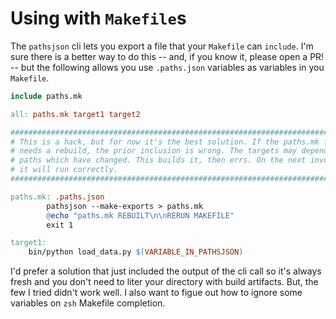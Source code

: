 Using with `Makefile`s
======================

The `pathsjson` cli lets you export a file that your `Makefile` can `include`.
I'm sure there is a better way to do this -- and, if you know it, please 
open a PR! -- but the following allows you use `.paths.json` variables as
variables in you `Makefile`.

```Makefile
include paths.mk

all: paths.mk target1 target2

###############################################################################
# This is a hack, but for now it's the best solution. If the paths.mk file
# needs a rebuild, the prior inclusion is wrong. The targets may depend on 
# paths which have changed. This builds it, then errs. On the next invocation, 
# it will run correctly.
###############################################################################

paths.mk: .paths.json
        pathsjson --make-exports > paths.mk
        @echo "paths.mk REBUILT\n\nRERUN MAKEFILE"
        exit 1

target1:
    bin/python load_data.py $(VARIABLE_IN_PATHSJSON)
```

I'd prefer a solution that just included the output of the cli call so it's
always fresh and you don't need to liter your directory with build artifacts.
But, the few I tried didn't work well. I also want to figue out how to ignore
some variables on `zsh` Makefile completion.
